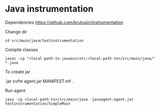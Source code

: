 # Java instrumentation
Dependencies https://github.com/brutusin/instrumentation

Change dir

`cd src/main/java/testinstrumentation`

Compile classes

`javac -cp "<local-path-to-javaassist>;<local-path-to>/src/main/java/" *.java`

To create jar

`jar cvfm agent.jar MANIFEST.mf .

Run agent

`java -cp <local-path-to>/src/main/java -javaagent:agent.jar testinstrumentation/SimpleMain`